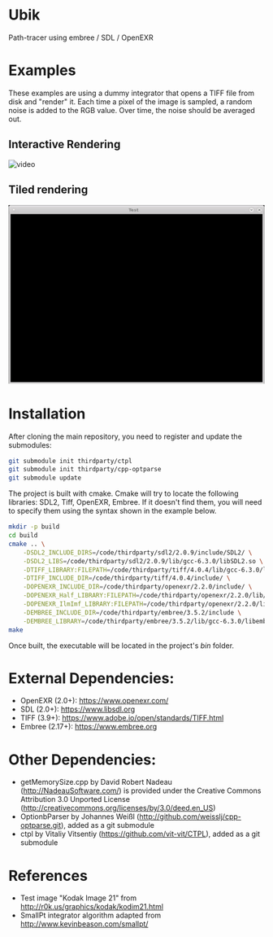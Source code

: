 # Ubik
Path-tracer using embree / SDL / OpenEXR

# Examples

These examples are using a dummy integrator that opens a TIFF file from disk and "render" it.
Each time a pixel of the image is sampled, a random noise is added to the RGB value. Over time, the noise should be averaged out.

## Interactive Rendering
![video](doc/capture_interactive.gif "Interactive Rendering")

## Tiled rendering
![video](doc/capture_tiled_rendering.gif "Tiled Rendering")

# Installation

After cloning the main repository, you need to register and update the submodules:
```bash
git submodule init thirdparty/ctpl
git submodule init thirdparty/cpp-optparse
git submodule update
```

The project is built with cmake. Cmake will try to locate the following libraries: SDL2, Tiff, OpenEXR, Embree. If it doesn't find them, you will need to specify them using the syntax shown in the example below.

```bash
mkdir -p build
cd build
cmake .. \
    -DSDL2_INCLUDE_DIRS=/code/thirdparty/sdl2/2.0.9/include/SDL2/ \
    -DSDL2_LIBS=/code/thirdparty/sdl2/2.0.9/lib/gcc-6.3.0/libSDL2.so \
    -DTIFF_LIBRARY:FILEPATH=/code/thirdparty/tiff/4.0.4/lib/gcc-6.3.0/libtiff.so \
    -DTIFF_INCLUDE_DIR=/code/thirdparty/tiff/4.0.4/include/ \
    -DOPENEXR_INCLUDE_DIR=/code/thirdparty/openexr/2.2.0/include/ \
    -DOPENEXR_Half_LIBRARY:FILEPATH=/code/thirdparty/openexr/2.2.0/lib/gcc-6.3.0/libHalf.so \
    -DOPENEXR_IlmImf_LIBRARY:FILEPATH=/code/thirdparty/openexr/2.2.0/lib/gcc-6.3.0/libIlmImf.so \
    -DEMBREE_INCLUDE_DIR=/code/thirdparty/embree/3.5.2/include \
    -DEMBREE_LIBRARY=/code/thirdparty/embree/3.5.2/lib/gcc-6.3.0/libembree.so
make
```
Once built, the executable will be located in the project's *bin* folder. 

# External Dependencies:
* OpenEXR (2.0+): https://www.openexr.com/
* SDL (2.0+): https://www.libsdl.org
* TIFF (3.9+): https://www.adobe.io/open/standards/TIFF.html
* Embree (2.17+): https://www.embree.org

# Other Dependencies:
* getMemorySize.cpp by David Robert Nadeau (http://NadeauSoftware.com/) is provided under the Creative Commons Attribution 3.0 Unported License (http://creativecommons.org/licenses/by/3.0/deed.en_US)
* OptionbParser by Johannes Weißl (http://github.com/weisslj/cpp-optparse.git), added as a git submodule
* ctpl by Vitaliy Vitsentiy (https://github.com/vit-vit/CTPL), added as a git submodule

# References
* Test image "Kodak Image 21" from http://r0k.us/graphics/kodak/kodim21.html
* SmallPt integrator algorithm adapted from http://www.kevinbeason.com/smallpt/
